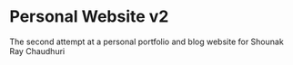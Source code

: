 # Personal Website v2
The second attempt at a personal portfolio and blog website for Shounak Ray Chaudhuri
